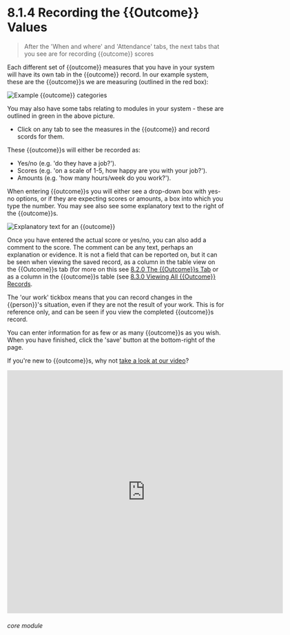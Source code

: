 # 8.1.4 <i class="fas fa-trophy"></i> Recording the {{Outcome}} Values

> After the 'When and where' and 'Attendance' tabs, the next tabs that you see are for recording {{outcome}} scores



Each different set of {{outcome}} measures that you have in your system will have its own tab in the {{outcome}} record. In our example system, these are the {{outcome}}s we are measuring (outlined in the red box):

![Example {{outcome}} categories](8.1.4a.png)

You may also have some tabs relating to modules in your system - these are outlined in green in the above picture.

- Click on any tab to see the measures in the {{outcome}} and record scords for them. 

These {{outcome}}s will either be recorded as:

   - Yes/no (e.g. 'do they have a job?').
   - Scores (e.g. 'on a scale of 1-5, how happy are you with your job?').
   - Amounts (e.g. 'how many hours/week do you work?').

When entering {{outcome}}s you will either see a drop-down box with yes-no options, or if they are expecting scores or amounts, a box into which you type the number.  You may see also see some explanatory text to the right of the {{outcome}}s.

![Explanatory text for an {{outcome}}](8.1.4b.png)

Once you have entered the actual score or yes/no, you can also add a comment to the score. The comment can be any text, perhaps an explanation or evidence. It is not a field that can be reported on, but it can be seen when viewing the saved record, as a column in the  table view on the {{Outcome}}s tab (for more on this see [8.2.0 The {{Outcome}}s Tab](/help/index/p/8.2.0) or as a column in the {{outcome}}s table (see [8.3.0 Viewing All {{Outcome}} Records](/help/index/p/8.3.0).

The 'our work' tickbox means that you can record changes in the {{person}}'s situation, even if they are not the result of your work. This is for reference only, and can be seen if you view the completed {{outcome}}s record.

You can enter information for as few or as many {{outcome}}s as you wish. When you have finished, click the 'save' button at the bottom-right of the page. 

If you're new to {{outcome}}s, why not [take a look at our video](/help/index/p/51.5.1)?

<iframe src="https://player.vimeo.com/video/282332458" width="640" height="564" frameborder="0" allow="autoplay; fullscreen" allowfullscreen></iframe>


###### core module

